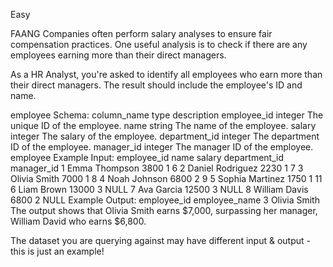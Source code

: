 Easy

FAANG
Companies often perform salary analyses to ensure fair compensation practices. One useful analysis is to check if there are any employees earning more than their direct managers.

As a HR Analyst, you're asked to identify all employees who earn more than their direct managers. The result should include the employee's ID and name.

employee Schema:
column_name	type	description
employee_id	integer	The unique ID of the employee.
name	string	The name of the employee.
salary	integer	The salary of the employee.
department_id	integer	The department ID of the employee.
manager_id	integer	The manager ID of the employee.
employee Example Input:
employee_id	name	salary	department_id	manager_id
1	Emma Thompson	3800	1	6
2	Daniel Rodriguez	2230	1	7
3	Olivia Smith	7000	1	8
4	Noah Johnson	6800	2	9
5	Sophia Martinez	1750	1	11
6	Liam Brown	13000	3	NULL
7	Ava Garcia	12500	3	NULL
8	William Davis	6800	2	NULL
Example Output:
employee_id	employee_name
3	Olivia Smith
The output shows that Olivia Smith earns $7,000, surpassing her manager, William David who earns $6,800.

The dataset you are querying against may have different input & output - this is just an example!